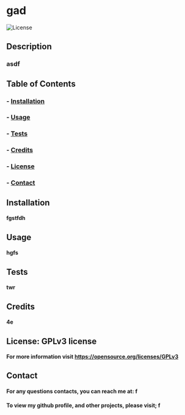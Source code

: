 # gad
  ![License](https://img.shields.io/badge/license-GPLv3-brightgreen)

  ## Description
   ### asdf
    
  ## Table of Contents
  ### - [Installation](#installation)
  ### - [Usage](#usage)
  ### - [Tests](#tests)
  ### - [Credits](#credits)
  ### - [License](#license)
  ### - [Contact](#contact)

  ## Installation
  #### fgstfdh

  ## Usage
  #### hgfs

  ## Tests
  #### twr

  ## Credits
  #### 4e

  ## License: GPLv3 license
  #### For more information visit https://opensource.org/licenses/GPLv3
    
  ## Contact
  #### For any questions contacts, you can reach me at: f
  #### To view my github profile, and other projects, please visit; f
    
    